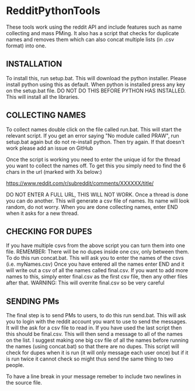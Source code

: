 # RedditPythonTools
These tools work using the reddit API and include features such as name collecting and mass PMing. It also has a script
that checks for duplicate names and removes them which can also concat multiple lists (in .csv format) into one.
## INSTALLATION
To install this, run setup.bat. This will download the python installer. Please install python using this as default. 
When python is installed press any key on the setup.bat file. DO NOT DO THIS BEFORE PYTHON HAS INSTALLED. This will
install all the libraries.

## COLLECTING NAMES
To collect names double click on the file called run.bat. This will start the relevant script. If you get an error saying
"No module called PRAW", run setup.bat again but do not re-install python. Then try again. If that doesn't work please
add an issue on GitHub

Once the script is working you need to enter the unique id for the thread you want to collect the names off. To get this
you simply need to find the 6 chars in the url (marked with Xs below:)

https://www.reddit.com/r/subreddit/comments/XXXXXX/title/

DO NOT ENTER A FULL URL, THIS WILL NOT WORK. Once a thread is done you can do another. This will generate a csv file of
names. Its name will look random, do not worry. When you are done collecting names, enter END when it asks for a new
thread.

## CHECKING FOR DUPES
If you have multiple csvs from the above script you can turn them into one file. REMEMBER: There will be no dupes inside
one csv, only between them. To do this run concat.bat. This will ask you to enter the names of the csvs (i.e. myNames.csv)
Once you have entered all the names enter END and it will write out a csv of all the names called final.csv. If you want
to add more names to this, simply enter final.csv as the first csv file, then any other files after that. WARNING: This
will overrite final.csv so be very careful

## SENDING PMs
The final step is to send PMs to users, to do this run send.bat. This will ask you to login with the reddit account you
want to use to send the messages. It will the ask for a csv file to read in. If you have used the last script then this
should be final.csv. This will then send a message to all of the names on the list. I suggest making one big csv file of
all the names before running the names (using concat.bat) so that there are no dupes. This script will check for dupes 
when it is run (it will only message each user once) but if it is run twice it cannot check so might thus send the same thing
to two people.

To have a line break in your message remeber to include two newlines in the source file.
